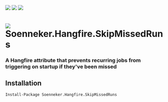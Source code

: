[![](https://img.shields.io/nuget/v/Soenneker.Hangfire.SkipMissedRuns.svg?style=for-the-badge)](https://www.nuget.org/packages/Soenneker.Hangfire.SkipMissedRuns/)
[![](https://img.shields.io/github/actions/workflow/status/soenneker/soenneker.hangfire.skipmissedruns/publish.yml?style=for-the-badge)](https://github.com/soenneker/soenneker.hangfire.skipmissedruns/actions/workflows/publish.yml)
[![](https://img.shields.io/nuget/dt/Soenneker.Hangfire.SkipMissedRuns.svg?style=for-the-badge)](https://www.nuget.org/packages/Soenneker.Hangfire.SkipMissedRuns/)

# ![](https://user-images.githubusercontent.com/4441470/224455560-91ed3ee7-f510-4041-a8d2-3fc093025112.png) Soenneker.Hangfire.SkipMissedRuns
### A Hangfire attribute that prevents recurring jobs from triggering on startup if they've been missed

## Installation

```
Install-Package Soenneker.Hangfire.SkipMissedRuns
```
